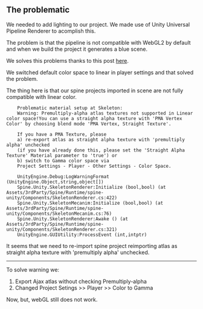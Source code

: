 
## The problematic

We needed to add lighting to our project. We made use of Unity Universal Pipeline Renderer to acomplish this.

The problem is that the pipeline is not compatible with WebGL2 by default and when we build the project it generates a blue scene.

We solves this problems thanks to this post [here](https://www.reddit.com/r/Unity2D/comments/iqaky0/need_help_blue_screen_on_webgl_build/).

We switched default color space to linear in player settings and that solved the problem.

The thing here is that our spine projects imported in scene are not fully compatible with linear color.

```
    Problematic material setup at Skeleton: 
    Warning: Premultiply-alpha atlas textures not supported in Linear color space!You can use a straight alpha texture with 'PMA Vertex Color' by choosing blend mode 'PMA Vertex, Straight Texture'.

    If you have a PMA Texture, please
    a) re-export atlas as straight alpha texture with 'premultiply alpha' unchecked
    (if you have already done this, please set the 'Straight Alpha Texture' Material parameter to 'true') or
    b) switch to Gamma color space via
    Project Settings - Player - Other Settings - Color Space.

    UnityEngine.Debug:LogWarningFormat (UnityEngine.Object,string,object[])
    Spine.Unity.SkeletonRenderer:Initialize (bool,bool) (at Assets/3rdParty/Spine/Runtime/spine-unity/Components/SkeletonRenderer.cs:422)
    Spine.Unity.SkeletonMecanim:Initialize (bool,bool) (at Assets/3rdParty/Spine/Runtime/spine-unity/Components/SkeletonMecanim.cs:76)
    Spine.Unity.SkeletonRenderer:Awake () (at Assets/3rdParty/Spine/Runtime/spine-unity/Components/SkeletonRenderer.cs:321)
    UnityEngine.GUIUtility:ProcessEvent (int,intptr)
```

It seems that we need to re-import spine project reimporting atlas as straight alpha texture with 'premultiply alpha' unchecked.

---

To solve warning we:
1. Export Ajax atlas without checking Premultiply-alpha
2. Changed Project Setings >> Player >> Color to Gamma

Now, but, webGL still does not work.

